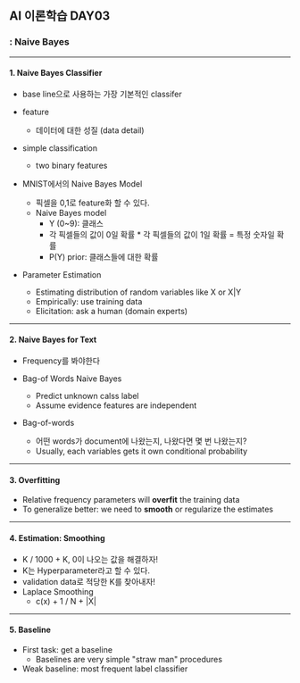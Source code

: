 ## AI 이론학습 DAY03
### : Naive Bayes
<hr>

#### 1. Naive Bayes Classifier


- base line으로 사용하는 가장 기본적인 classifer
- feature
  - 데이터에 대한 성질  (data detail)

- simple classification
  - two binary features
- MNIST에서의 Naive Bayes Model
  - 픽셀을 0,1로 feature화 할 수 있다.
  - Naive Bayes model
    - Y (0~9): 클래스
    - 각 픽셀들의 값이 0일 확률 * 각 픽셀들의 값이 1일 확률 = 특정 숫자일 확률
    - P(Y) prior: 클래스들에 대한 확률
- Parameter Estimation
  - Estimating distribution of random variables like X or X|Y
  - Empirically: use training data
  - Elicitation: ask a human (domain experts)

<hr>

#### 2. Naive Bayes for Text


- Frequency를 봐야한다

- Bag-of Words Naive Bayes
  - Predict unknown calss label
  - Assume evidence features are independent
- Bag-of-words
  - 어떤 words가 document에 나왔는지, 나왔다면 몇 번 나왔는지?
  - Usually, each variables gets it own conditional probability

<hr>

#### 3. Overfitting

- Relative frequency parameters will **overfit** the training data
- To generalize better: we need to **smooth** or regularize the estimates

<hr>

#### 4. Estimation: Smoothing

- K / 1000 + K, 0이 나오는 값을 해결하자!
- K는 Hyperparameter라고 할 수 있다.
- validation data로 적당한 K를 찾아내자!
- Laplace Smoothing
  - c(x) + 1 / N + |X|

<hr>

#### 5. Baseline

- First task: get a baseline
  - Baselines are very simple "straw man" procedures
- Weak baseline: most frequent label classifier

